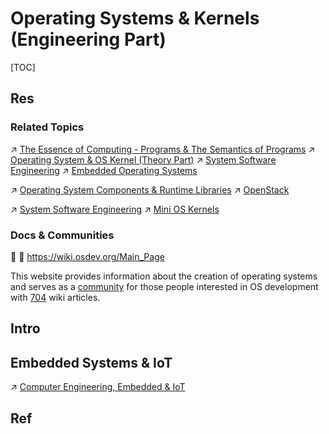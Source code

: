 # Operating Systems & Kernels (Engineering Part)

[TOC]



## Res
### Related Topics
↗ [The Essence of Computing - Programs & The Semantics of Programs](../../🗺%20CS%20Overview/The%20Essence%20of%20Computing%20-%20Programs%20&%20The%20Semantics%20of%20Programs.md)
↗ [Operating System & OS Kernel (Theory Part)](../👷🏾‍♂️%20Computer%20(Host)%20System/Operating%20System%20&%20OS%20Kernel%20(Theory%20Part)/Operating%20System%20&%20OS%20Kernel%20(Theory%20Part).md)
↗ [System Software Engineering](../../Software%20Engineering/👇%20System%20Software%20Engineering/System%20Software%20Engineering.md)
↗ [Embedded Operating Systems](../../Computer%20Engineering,%20Embedded%20&%20IoT/🚟%20Embedded%20Computer%20Systems/Embedded%20Operating%20Systems/Embedded%20Operating%20Systems.md)

↗ [Operating System Components & Runtime Libraries](../👷🏾‍♂️%20Computer%20(Host)%20System/Operating%20System%20&%20OS%20Kernel%20(Theory%20Part)/😴%20Operating%20System%20Components%20&%20Runtime%20Libraries/Operating%20System%20Components%20&%20Runtime%20Libraries.md)
↗ [OpenStack](../../Software%20Engineering/☁️%20Cloud%20Computing%20&%20Cloud%20Native/Cloud%20Operating%20System%20&%20Platform%20(System%20Level%20Engineering)/🔞%20OpenStack/OpenStack.md)

↗ [System Software Engineering](../../Software%20Engineering/👇%20System%20Software%20Engineering/System%20Software%20Engineering.md)
↗ [Mini OS Kernels](../../Software%20Engineering/👇%20System%20Software%20Engineering/🧑🏽‍🏫%20Mini%20OS%20Kernels/Mini%20OS%20Kernels.md)


### Docs & Communities
👥 📂 https://wiki.osdev.org/Main_Page

This website provides information about the creation of operating systems and serves as a [community](http://forum.osdev.org/) for those people interested in OS development with [704](https://wiki.osdev.org/Special:Statistics "Special:Statistics") wiki articles.



## Intro



## Embedded Systems & IoT
↗ [Computer Engineering, Embedded & IoT](../../Computer%20Engineering,%20Embedded%20&%20IoT/Computer%20Engineering,%20Embedded%20&%20IoT.md)



## Ref
